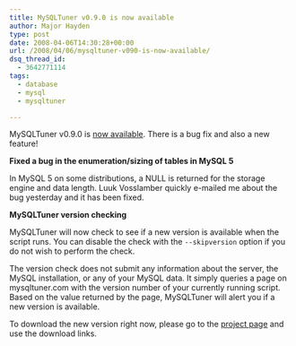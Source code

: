```yaml
---
title: MySQLTuner v0.9.0 is now available
author: Major Hayden
type: post
date: 2008-04-06T14:30:28+00:00
url: /2008/04/06/mysqltuner-v090-is-now-available/
dsq_thread_id:
  - 3642771114
tags:
  - database
  - mysql
  - mysqltuner

---
```

MySQLTuner v0.9.0 is [now available][1]. There is a bug fix and also a new feature!

**Fixed a bug in the enumeration/sizing of tables in MySQL 5**
  
In MySQL 5 on some distributions, a NULL is returned for the storage engine and data length. Luuk Vosslamber quickly e-mailed me about the bug yesterday and it has been fixed.

**MySQLTuner version checking**
  
MySQLTuner will now check to see if a new version is available when the script runs. You can disable the check with the `--skipversion` option if you do not wish to perform the check.

The version check does not submit any information about the server, the MySQL installation, or any of your MySQL data. It simply queries a page on mysqltuner.com with the version number of your currently running script. Based on the value returned by the page, MySQLTuner will alert you if a new version is available.

To download the new version right now, please go to the [project page][1] and use the download links.

 [1]: http://rackerhacker.com/mysqltuner/